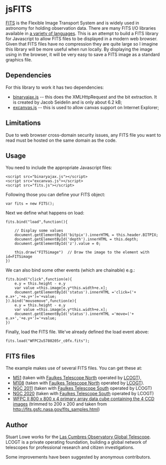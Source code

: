 jsFITS
======

[FITS](http://fits.gsfc.nasa.gov/fits_primer.html) is the Flexible Image Transport System and is widely used in astronomy for holding observation data. There are many FITS I/O libraries available in [a variety of languages](http://fits.gsfc.nasa.gov/fits_libraries.html). This is an attempt to build a FITS library for Javascript to allow FITS files to be displayed in a modern web browser. Given that FITS files have no compression they are quite large so I imagine this library will be more useful when run locally. By displaying the image using <canvas> in the browser, it will be very easy to save a FITS image as a standard graphics file.

Dependencies
------------

For this library to work it has two dependencies:

* [binaryajax.js](http://www.nihilogic.dk/labs/binaryajax/binaryajax.js) -- this does the XMLHttpRequest and the bit extraction. It is created by Jacob Seidelin and is only about 6.2 kB;
* [excanvas.js](http://code.google.com/p/explorercanvas/) -- this is used to allow canvas support on Internet Explorer;


Limitations
-----------
Due to web browser cross-domain security issues, any FITS file you want to read must be hosted on the same domain as the code.


Usage
-----
You need to include the appropriate Javascript files:

	<script src="binaryajax.js"></script>
	<script src="excanvas.js"></script>
	<script src="fits.js"></script>

Following those you can define your FITS object:

	var fits = new FITS();

Next we define what happens on load:

	fits.bind("load",function(){

		// Display some values
		document.getElementById('bitpix').innerHTML = this.header.BITPIX;
		document.getElementById('depth').innerHTML = this.depth;
		document.getElementById('z').value = 0;

		this.draw("FITSimage")	// Draw the image to the element with id=FITSimage
	})


We can also bind some other events (which are chainable) e.g.:

	fits.bind("click",function(e){
		e.y = this.height - e.y
		var value =this.image[e.y*this.width+e.x];
		document.getElementById('status').innerHTML ='click=('+ e.x+','+e.y+')='+value;
	}).bind("mousemove",function(e){
		e.y = this.height - e.y
		var value =this.image[e.y*this.width+e.x];
		document.getElementById('status').innerHTML ='move=('+ e.x+','+e.y+')='+value;
	})
	

Finally, load the FITS file. We've already defined the load event above:

	fits.load("WFPC2u5780205r_c0fx.fits");


FITS files
----------
The example makes use of several FITS files. You can get these at:

* [M51](http://ari-archive.lcogt.net/data/webfiles/1298221795/l_e_20110215_205_1_1_1.fits) (taken with [Faulkes Telescope North](http://lco3-beta/en/observations/ogg/2m0a) operated by [LCOGT](http://lcogt.net/)),
* [M108](http://ari-archive.lcogt.net/data/webfiles/1298260631/l_e_20110215_203_1_1_1.fits) (taken with [Faulkes Telescope North](http://lco3-beta/en/observations/ogg/2m0a) operated by [LCOGT](http://lcogt.net/)).
* [NGC 2011](http://ari-archive.lcogt.net/data/webfiles/1304317257/m_e_20110128_39_1_1_1.fits) (taken with [Faulkes Telescope South](http://lcogt.net/en/observations/coj/2m0a) operated by LCOGT)
* [NGC 2020](http://ari-archive.lcogt.net/data/webfiles/1304322592/m_e_20110128_43_1_1_1.fits) (taken with [Faulkes Telescope South](http://lcogt.net/en/observations/coj/2m0a) operated by LCOGT)
* [WFPC II 800 x 800 x 4 primary array data cube containing the 4 CCD images](http://fits.gsfc.nasa.gov/cgi-bin/browse?file=/samples/WFPC2u5780205r_c0fx.fits) (trimmed to 200 x 200 and taken from http://fits.gsfc.nasa.gov/fits_samples.html)

Author
------
Stuart Lowe works for the [Las Cumbres Observatory Global Telescope](http://lcogt.net/). LCOGT is a private operating foundation, building a global network of telescopes for professional research and citizen investigations.

Some improvements have been suggested by anonymous contributors.
